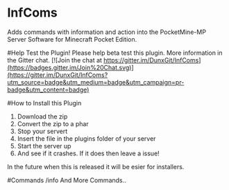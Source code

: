 # InfComs
Adds commands with information and action into the PocketMine-MP Server Software for Minecraft Pocket Edition.

#Help Test the Plugin!
Please help beta test this plugin. More information in the Gitter chat.
[![Join the chat at https://gitter.im/DunxGit/InfComs](https://badges.gitter.im/Join%20Chat.svg)](https://gitter.im/DunxGit/InfComs?utm_source=badge&utm_medium=badge&utm_campaign=pr-badge&utm_content=badge)

#How to Install this Plugin
1. Download the zip
2. Convert the zip to a phar
3. Stop your servert
4. Insert the file in the plugins folder of your server
5. Start the server up
6. And see if it crashes. If it does then leave a issue!

In the future when this is released it will be esier for installers.

#Commands
/info
And More Commands..
